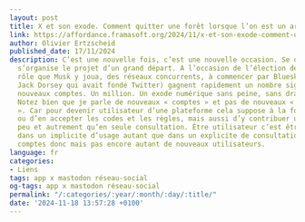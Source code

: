 ```yaml
---
layout: post
title: X et son exode. Comment quitter une forêt lorsque l’on est un arbre.
link: https://affordance.framasoft.org/2024/11/x-et-son-exode-comment-quitter-une-foret-lorsque-lon-est-un-arbre/
author: Olivier Ertzscheid
published_date: 17/11/2024
description: C’est une nouvelle fois, c’est une nouvelle occasion. Se débat, se discute,
  s’organise le projet d’un grand départ. A l’occasion de l’élection de Trump et du
  rôle que Musk y joua, des réseaux concurrents, à commencer par Bluesky (fondé par
  Jack Dorsey qui avait fondé Twitter) gagnent rapidement un nombre significatif de
  nouveaux comptes. Un million. Un exode numérique sans peine, sans drame, sans souffrance.
  Notez bien que je parle de nouveaux « comptes » et pas de nouveaux « utilisateurs
  ». Car pour devenir utilisateur d’une plateforme cela suppose à la fois d’en connaître
  ou d’en accepter les codes et les règles, mais aussi d’y contribuer un tant soit
  peu et autrement qu’en seule consultation. Être utilisateur c’est être impliqué
  dans un implicite d’usage autant que dans un explicite de consultation. De nouveaux
  comptes donc mais pas encore autant de nouveaux utilisateurs.
language: fr
categories:
- Liens
tags: app x mastodon réseau-social
og-tags: app x mastodon réseau-social
permalink: "/:categories/:year/:month/:day/:title/"
date: '2024-11-18 13:57:28 +0100'
---
```


